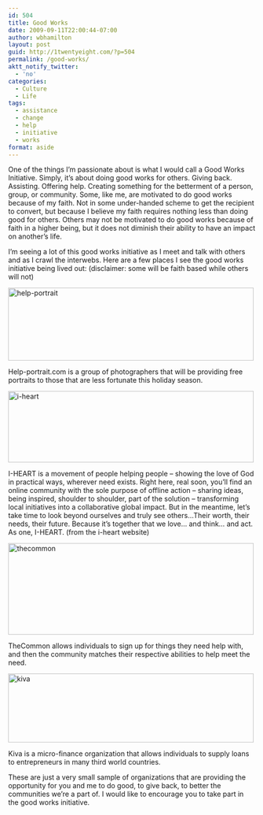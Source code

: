 ```yaml
---
id: 504
title: Good Works
date: 2009-09-11T22:00:44-07:00
author: wbhamilton
layout: post
guid: http://1twentyeight.com/?p=504
permalink: /good-works/
aktt_notify_twitter:
  - 'no'
categories:
  - Culture
  - Life
tags:
  - assistance
  - change
  - help
  - initiative
  - works
format: aside
---
```

One of the things I&#8217;m passionate about is what I would call a Good Works Initiative. Simply, it&#8217;s about doing good works for others. Giving back. Assisting. Offering help. Creating something for the betterment of a person, group, or community. Some, like me, are motivated to do good works because of my faith. Not in some under-handed scheme to get the recipient to convert, but because I believe my faith requires nothing less than doing good for others. Others may not be motivated to do good works because of faith in a higher being, but it does not diminish their ability to have an impact on another&#8217;s life.

I&#8217;m seeing a lot of this good works initiative as I meet and talk with others and as I crawl the interwebs. Here are a few places I see the good works initiative being lived out: (disclaimer: some will be faith based while others will not)

[<img class="alignnone size-full wp-image-506" title="help-portrait" src="http://1twentyeight.com/wp-content/uploads/2009/09/help-portrait.jpg" alt="help-portrait" width="500" height="148" srcset="http://1twentyeight.com/wp-content/uploads/2009/09/help-portrait.jpg 500w, http://1twentyeight.com/wp-content/uploads/2009/09/help-portrait-300x88.jpg 300w" sizes="(max-width: 500px) 100vw, 500px" />](http://www.help-portrait.com)

Help-portrait.com is a group of photographers that will be providing free portraits to those that are less fortunate this holiday season.

[<img class="alignnone size-full wp-image-507" title="i-heart" src="http://1twentyeight.com/wp-content/uploads/2009/09/i-heart.jpg" alt="i-heart" width="500" height="145" srcset="http://1twentyeight.com/wp-content/uploads/2009/09/i-heart.jpg 500w, http://1twentyeight.com/wp-content/uploads/2009/09/i-heart-300x87.jpg 300w" sizes="(max-width: 500px) 100vw, 500px" />](http://i-heart.org/)

I-HEART is a movement of people helping people &#8211; showing the love of God in practical ways, wherever need exists. Right here, real soon, you&#8217;ll find an online community with the sole purpose of offline action &#8211; sharing ideas, being inspired, shoulder to shoulder, part of the solution &#8211; transforming local initiatives into a collaborative global impact. But in the meantime, let&#8217;s take time to look beyond ourselves and truly see others&#8230;Their worth, their needs, their future. Because it&#8217;s together that we love&#8230; and think&#8230; and act. As one, I-HEART. (from the i-heart website)

[<img class="alignnone size-full wp-image-509" title="thecommon" src="http://1twentyeight.com/wp-content/uploads/2009/09/thecommon.jpg" alt="thecommon" width="500" height="186" srcset="http://1twentyeight.com/wp-content/uploads/2009/09/thecommon.jpg 500w, http://1twentyeight.com/wp-content/uploads/2009/09/thecommon-300x111.jpg 300w" sizes="(max-width: 500px) 100vw, 500px" />](https://www.thecommon.org/)

TheCommon allows individuals to sign up for things they need help with, and then the community matches their respective abilities to help meet the need.

[<img class="alignnone size-full wp-image-508" title="kiva" src="http://1twentyeight.com/wp-content/uploads/2009/09/kiva.jpg" alt="kiva" width="500" height="140" srcset="http://1twentyeight.com/wp-content/uploads/2009/09/kiva.jpg 500w, http://1twentyeight.com/wp-content/uploads/2009/09/kiva-300x84.jpg 300w" sizes="(max-width: 500px) 100vw, 500px" />](http://www.kiva.org/)

Kiva is a micro-finance organization that allows individuals to supply loans to entrepreneurs in many third world countries.

These are just a very small sample of organizations that are providing the opportunity for you and me to do good, to give back, to better the communities we&#8217;re a part of. I would like to encourage you to take part in the good works initiative.